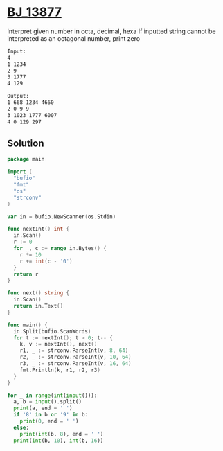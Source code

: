 # [BJ_13877](https://acmicpc.net/problem/13877)

Interpret given number in octa, decimal, hexa
If inputted string cannot be interpreted as an octagonal number, print zero

```txt
Input:
4
1 1234
2 9
3 1777
4 129

Output:
1 668 1234 4660
2 0 9 9
3 1023 1777 6007
4 0 129 297
```

## Solution

```go
package main

import (
  "bufio"
  "fmt"
  "os"
  "strconv"
)

var in = bufio.NewScanner(os.Stdin)

func nextInt() int {
  in.Scan()
  r := 0
  for _, c := range in.Bytes() {
    r *= 10
    r += int(c - '0')
  }
  return r
}

func next() string {
  in.Scan()
  return in.Text()
}

func main() {
  in.Split(bufio.ScanWords)
  for t := nextInt(); t > 0; t-- {
    k, v := nextInt(), next()
    r1, _ := strconv.ParseInt(v, 8, 64)
    r2, _ := strconv.ParseInt(v, 10, 64)
    r3, _ := strconv.ParseInt(v, 16, 64)
    fmt.Println(k, r1, r2, r3)
  }
}
```

```py
for _ in range(int(input())):
  a, b = input().split()
  print(a, end = ' ')
  if '8' in b or '9' in b:
    print(0, end = ' ')
  else:
    print(int(b, 8), end = ' ')
  print(int(b, 10), int(b, 16))
```
